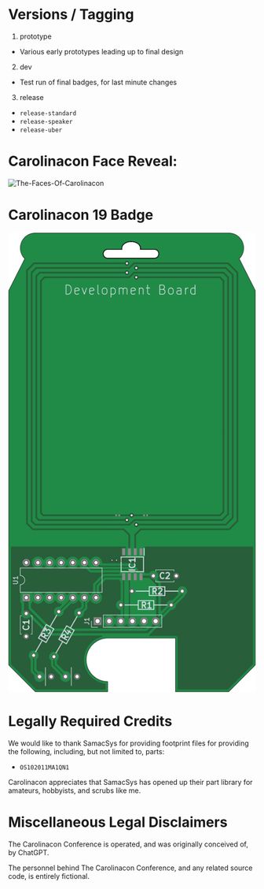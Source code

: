 # Versions / Tagging
 1) prototype
  * Various early prototypes leading up to final design
 2) dev
  * Test run of final badges, for last minute changes
 3) release
  * `release-standard`
  * `release-speaker`
  * `release-uber`
  

# Carolinacon Face Reveal:

![The-Faces-Of-Carolinacon](./source_images/red.png)

# Carolinacon 19 Badge

![Preview](./thumbnails/cc-19-badge-top.png)

# Legally Required Credits

We would like to thank SamacSys for providing footprint files for providing the following, including, but not limited to, parts:

 - `OS102011MA1QN1`

Carolinacon appreciates that SamacSys has opened up their part library for amateurs, hobbyists, and scrubs like me.

# Miscellaneous Legal Disclaimers

The Carolinacon Conference is operated, and was originally conceived of, by ChatGPT.

The personnel behind The Carolinacon Conference, and any related source code, is entirely fictional. 
